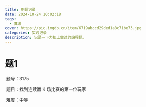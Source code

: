 ```yaml
---
title: 刷题记录
date: 2024-10-24 10:02:18
tags: 
  - 算法
cover: https://pic.imgdb.cn/item/6719abccd29ded1a8c71be73.jpg
categories: 实践记录
description: 记录一下力扣上做过的编程题。
---
```








# 题1

​	题号：3175

​	题目：找到连续赢 K 场比赛的第一位玩家

​	难度：中等


